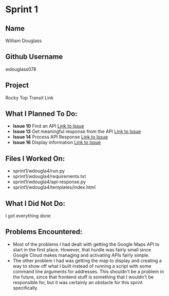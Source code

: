 # Sprint 1

## Name
William Douglass

## Github Username
wdouglass078

## Project
Rocky Top Transit Link

## What I Planned To Do:
- **Issue 10** Find an API [Link to Issue](https://github.com/utk-cs340-fall24/RockyTop-Transit-Link/issues/10)
- **Issue 13** Get meaningful response from the API [Link to Issue](https://github.com/utk-cs340-fall24/RockyTop-Transit-Link/issues/13)
- **Issue 14** Process API Response [Link to Issue](https://github.com/utk-cs340-fall24/RockyTop-Transit-Link/issues/14)
- **Issue 16** Display information [Link to Issue](https://github.com/utk-cs340-fall24/RockyTop-Transit-Link/issues/16)

## Files I Worked On:
* sprint1/wdougla4/run.py
* sprint1/wdougla4/requirements.txt
* sprint1/wdougla4/api-response.py
* sprint1/wdougla4/templates/index.html

## What I Did Not Do:
I got everything done

## Problems Encountered:
* Most of the problems I had dealt with getting the Google Maps API to start in the first place. However, that hurdle was fairly small since Google Cloud makes managing and activating APIs fairly simple. 
* The other problem I had was getting the map to display and creating a way to show off what I built instead of running a script with some command line arguments for addresses. This shouldn't be a problem in the future, since that frontend stuff is something that I wouldn't be responsible for, but it was certainly an obstacle for this sprint specifically.